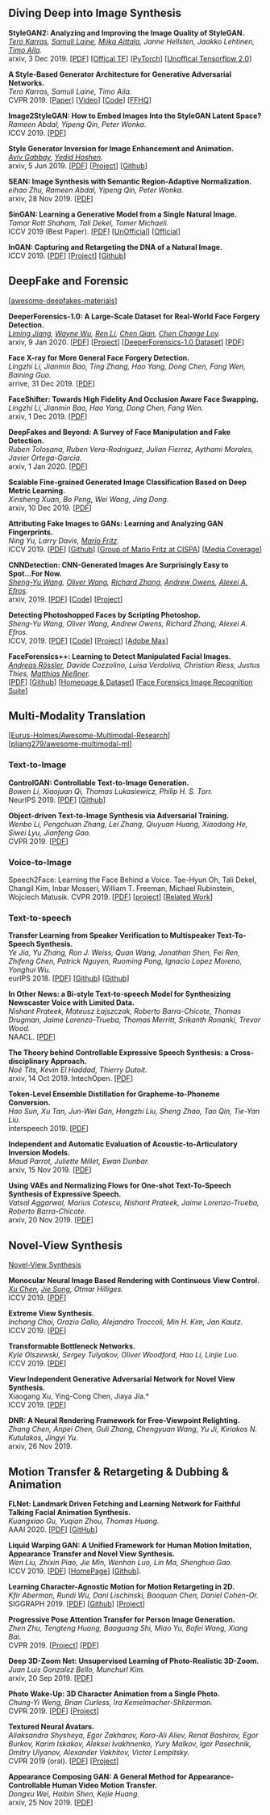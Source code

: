 ## Diving Deep into Image Synthesis

**StyleGAN2: Analyzing and Improving the Image Quality of StyleGAN.**<br>
*[Tero Karras](https://research.nvidia.com/person/tero-karras), [Samuli Laine](https://research.nvidia.com/person/samuli-laine), [Miika Aittala](https://research.nvidia.com/person/miika-aittala), Janne Hellsten, Jaakko Lehtinen, [Timo Aila](https://research.nvidia.com/person/timo-aila).*<br>
arxiv, 3 Dec 2019.
[[PDF](https://arxiv.org/abs/1912.04958)] 
[[Offical TF](https://github.com/NVlabs/stylegan2)]
[[PyTorch](https://github.com/rosinality/stylegan2-pytorch)]
[[Unoffical Tensorflow 2.0](https://github.com/manicman1999/StyleGAN2-Tensorflow-2.0)]

**A Style-Based Generator Architecture for Generative Adversarial Networks.**<br>
*Tero Karras, Samuli Laine, Timo Aila.*<br>
CVPR 2019. 
[[Paper](https://arxiv.org/abs/1812.04948)]
[[Video](https://youtu.be/kSLJriaOumA)]
[[Code](https://github.com/NVlabs/stylegan)]
[[FFHQ](https://github.com/NVlabs/ffhq-dataset)]

**Image2StyleGAN: How to Embed Images Into the StyleGAN Latent Space?**<br>
*Rameen Abdal, Yipeng Qin, Peter Wonka.*<br>
ICCV 2019. [[PDF](https://arxiv.org/abs/1904.03189)]

**Style Generator Inversion for Image Enhancement and Animation.**<br>
*[Aviv Gabbay](https://www.cse.huji.ac.il/~avivga/), [Yedid Hoshen](https://www.cse.huji.ac.il/~ydidh/).*<br>
arxiv, 5 Jun 2019. [[PDF](https://arxiv.org/abs/1906.11880)] [[Project](http://www.vision.huji.ac.il/style-image-prior)] [[Github](https://github.com/avivga/style-image-prior)]

**SEAN: Image Synthesis with Semantic Region-Adaptive Normalization.**<br>
*eihao Zhu, Rameen Abdal, Yipeng Qin, Peter Wonka.*<br>
arxiv, 28 Nov 2019. [[PDF](https://arxiv.org/abs/1911.12861)]

**SinGAN: Learning a Generative Model from a Single Natural Image.**<br>
*Tamar Rott Shaham, Tali Dekel, Tomer Michaeli.*<br>
ICCV 2019 (Best Paper). 
[[PDF](https://arxiv.org/abs/1905.01164)] [[UnOfficial](github.com/FriedRonaldo/SinGAN)] [[Official](github.com/tamarott/SinGAN)]

**InGAN: Capturing and Retargeting the DNA of a Natural Image.** <br>
ICCV 2019. [[PDF](http://www.wisdom.weizmann.ac.il/~vision/ingan/resources/ingan.pdf)] [[Project](http://www.wisdom.weizmann.ac.il/~vision/ingan/)] [[Github](https://github.com/assafshocher/InGAN)] 

## DeepFake and Forensic

[[awesome-deepfakes-materials](https://github.com/datamllab/awesome-deepfakes-materials)]

**DeeperForensics-1.0: A Large-Scale Dataset for Real-World Face Forgery Detection.**<br>
*[Liming Jiang](https://liming-jiang.com/), [Wayne Wu](https://wywu.github.io/), [Ren Li](https://liren2515.github.io/page/), [Chen Qian](https://scholar.google.com/citations?user=AerkT0YAAAAJ&hl=en), [Chen Change Loy](http://personal.ie.cuhk.edu.hk/~ccloy/).*<br>
arxiv, 9 Jan 2020.
[[PDF](https://arxiv.org/abs/2001.03024)] 
[[Project](https://liming-jiang.com/projects/DrF1/DrF1.html)]
[[DeeperForensics-1.0 Dataset](https://github.com/EndlessSora/DeeperForensics-1.0)]
[[PDF](https://github.com/EndlessSora/DeeperForensics-1.0)]

**Face X-ray for More General Face Forgery Detection.**<br>
*Lingzhi Li, Jianmin Bao, Ting Zhang, Hao Yang, Dong Chen, Fang Wen, Baining Guo.*<br>
arrive, 31 Dec 2019. [[PDF](https://arxiv.org/abs/1912.13458)]

**FaceShifter: Towards High Fidelity And Occlusion Aware Face Swapping.**<br>
*Lingzhi Li, Jianmin Bao, Hao Yang, Dong Chen, Fang Wen.*<br>
arxiv, 1 Dec 2019. [[PDF](https://arxiv.org/abs/1912.13457)]

**DeepFakes and Beyond: A Survey of Face Manipulation and Fake Detection.**<br>
*Ruben Tolosana, Ruben Vera-Rodriguez, Julian Fierrez, Aythami Morales, Javier Ortega-Garcia.*<br>
arxiv, 1 Jan 2020. [[PDF](https://arxiv.org/abs/2001.00179)]

**Scalable Fine-grained Generated Image Classification Based on Deep Metric Learning.**<br>
*Xinsheng Xuan, Bo Peng, Wei Wang, Jing Dong.*<br>
arxiv, 10 Dec 2019. [[PDF](https://arxiv.org/abs/1912.11082)]

**Attributing Fake Images to GANs: Learning and Analyzing GAN Fingerprints.**<br>
*Ning Yu, Larry Davis, [Mario Fritz](https://cispa.saarland/people/mario.fritz/).*<br>
ICCV 2019.
[[PDF](https://arxiv.org/abs/1811.08180)] [[Github](https://github.com/ningyu1991/GANFingerprints)] [[Group of Mario Fritz at CISPA](https://cispa.saarland/group/fritz/)] [[Media Coverage](https://mp.weixin.qq.com/s/se1ZyR_gfzliWB5X72OZ1Q)]

**CNNDetection: CNN-Generated Images Are Surprisingly Easy to Spot...For Now.**<br>
*[Sheng-Yu Wang](https://peterwang512.github.io), [Oliver Wang](http://www.oliverwang.info/), [Richard Zhang](http://richzhang.github.io/), [Andrew Owens](http://andrewowens.com/), [Alexei A. Efros](http://www.eecs.berkeley.edu/~efros/).*<br>
arxiv, 2019.
[[PDF](https://arxiv.org/abs/1906.05856)]  [[Code](https://github.com/peterwang512/FALdetector)]  [[Project](https://peterwang512.github.io/FALdetector)] 

**Detecting Photoshopped Faces by Scripting Photoshop.**<br>
*Sheng-Yu Wang, Oliver Wang, Andrew Owens, Richard Zhang, Alexei A. Efros.*<br>
ICCV, 2019.
[[PDF](https://arxiv.org/abs/1912.11035)]  [[Code](https://github.com/peterwang512/CNNDetection)]  [[Project](https://peterwang512.github.io/CNNDetection/)] [[Adobe Max](https://youtu.be/21lj8tCSMkg)]

**FaceForensics++: Learning to Detect Manipulated Facial Images.**<br>
*[Andreas Rössler](http://www.niessnerlab.org/members/andreas_roessler/profile.html), Davide Cozzolino, Luisa Verdoliva, Christian Riess, Justus Thies, [Matthias Nießner](http://www.niessnerlab.org/members/matthias_niessner/profile.html).*<br>
[[PDF](https://arxiv.org/abs/1901.08971)] [[Github](https://github.com/ondyari/FaceForensics)] [[Homepage & Dataset](http://www.niessnerlab.org/projects/roessler2018faceforensics.html)] [[Face Forensics  Image Recognition Suite](http://faceforensics.com/)]

## Multi-Modality Translation

[[Eurus-Holmes/Awesome-Multimodal-Research](https://github.com/Eurus-Holmes/Awesome-Multimodal-Research)]</br>
[[pliang279/awesome-multimodal-ml](https://github.com/pliang279/awesome-multimodal-ml)]</br>

### Text-to-Image

**ControlGAN: Controllable Text-to-Image Generation.**<br>
*Bowen Li, Xiaojuan Qi, Thomas Lukasiewicz, Philip H. S. Torr.*<br>
NeurIPS 2019. [[PDF](https://papers.nips.cc/paper/8480-controllable-text-to-image-generation.pdf)] [[Github](https://github.com/mrlibw/ControlGAN)]

**Object-driven Text-to-Image Synthesis via Adversarial Training.**<br>
*Wenbo Li, Pengchuan Zhang, Lei Zhang, Qiuyuan Huang, Xiaodong He, Siwei Lyu, Jianfeng Gao.*<br>
CVPR 2019. [[PDF](https://arxiv.org/abs/1902.10740)]

### Voice-to-Image
Speech2Face: Learning the Face Behind a Voice.
Tae-Hyun Oh, Tali Dekel, Changil Kim, Inbar Mosseri, William T. Freeman, Michael Rubinstein, Wojciech Matusik.
CVPR 2019. [[PDF](https://arxiv.org/abs/1905.09773)] [[project](https://speech2face.github.io/)] [[Related Work](https://speech2face.github.io/)]

### Text-to-speech
**Transfer Learning from Speaker Verification to Multispeaker Text-To-Speech Synthesis.**<br>
*Ye Jia, Yu Zhang, Ron J. Weiss, Quan Wang, Jonathan Shen, Fei Ren, Zhifeng Chen, Patrick Nguyen, Ruoming Pang, Ignacio Lopez Moreno, Yonghui Wu.*<br>
eurIPS 2018. [[PDF](https://arxiv.org/abs/1806.04558v4)] [[Github](https://github.com/CorentinJ/Real-Time-Voice-Cloning)] [[Github](https://github.com/Suhee05/Text-Independent-Speaker-Verification)]

**In Other News: a Bi-style Text-to-speech Model for Synthesizing Newscaster Voice with Limited Data.**<br>
*Nishant Prateek, Mateusz Łajszczak, Roberto Barra-Chicote, Thomas Drugman, Jaime Lorenzo-Trueba, Thomas Merritt, Srikanth Ronanki, Trevor Wood.*<br>
NAACL. [[PDF](https://www.aclweb.org/anthology/N19-2026/)]

**The Theory behind Controllable Expressive Speech Synthesis: a Cross-disciplinary Approach.**<br>
*Noé Tits, Kevin El Haddad, Thierry Dutoit.*<br>
arxiv, 14 Oct 2019. IntechOpen. [[PDF](https://arxiv.org/abs/1910.06234v1)]

**Token-Level Ensemble Distillation for Grapheme-to-Phoneme Conversion.**<br>
*Hao Sun, Xu Tan, Jun-Wei Gan, Hongzhi Liu, Sheng Zhao, Tao Qin, Tie-Yan Liu.*<br>
interspeech 2019. [[PDF](https://arxiv.org/abs/1911.06573v1)] 

**Independent and Automatic Evaluation of Acoustic-to-Articulatory Inversion Models.**<br>
*Maud Parrot, Juliette Millet, Ewan Dunbar.*<br>
arxiv, 15 Nov 2019. [[PDF](https://arxiv.org/pdf/1911.06573v1.pdf)]

**Using VAEs and Normalizing Flows for One-shot Text-To-Speech Synthesis of Expressive Speech.**<br>
*Vatsal Aggarwal, Marius Cotescu, Nishant Prateek, Jaime Lorenzo-Trueba, Roberto Barra-Chicote.*<br>
arxiv, 20 Nov 2019. [[PDF](https://arxiv.org/abs/1911.12760v1)] 

## Novel-View Synthesis
[Novel-View Synthesis](https://paperswithcode.com/task/novel-view-synthesis/codeless)

**Monocular Neural Image Based Rendering with Continuous View Control.**<br>
*[Xu Chen](https://ait.ethz.ch/people/xu/), [Jie Song](https://ait.ethz.ch/people/song/), Otmar Hilliges.*<br>
ICCV 2019. [[PDF](https://arxiv.org/abs/1901.01880)]

**Extreme View Synthesis.**<br>
*Inchang Choi, Orazio Gallo, Alejandro Troccoli, Min H. Kim, Jan Kautz.*<br>
ICCV 2019. [[PDF](https://arxiv.org/abs/1812.04777)]

**Transformable Bottleneck Networks.** <br>
*Kyle Olszewski, Sergey Tulyakov, Oliver Woodford, Hao Li, Linjie Luo.* <br>
ICCV 2019. [[PDF](http://openaccess.thecvf.com/content_ICCV_2019/papers/Olszewski_Transformable_Bottleneck_Networks_ICCV_2019_paper.pdf)]

**View Independent Generative Adversarial Network for Novel View Synthesis.** <br>
Xiaogang Xu, Ying-Cong Chen, Jiaya Jia.* <br>
ICCV 2019. [[PDF](http://openaccess.thecvf.com/content_ICCV_2019/papers/Xu_View_Independent_Generative_Adversarial_Network_for_Novel_View_Synthesis_ICCV_2019_paper.pdf)]

**DNR: A Neural Rendering Framework for Free-Viewpoint Relighting.** <br>
*Zhang Chen, Anpei Chen, Guli Zhang, Chengyuan Wang, Yu Ji, Kiriakos N. Kutulakos, Jingyi Yu.* <br>
arxiv, 26 Nov 2019.

## Motion Transfer & Retargeting & Dubbing & Animation
**FLNet: Landmark Driven Fetching and Learning Network for Faithful Talking Facial Animation Synthesis.** <br>
*Kuangxiao Gu, Yuqian Zhou, Thomas Huang.* <br>
AAAI 2020. [[PDF](https://arxiv.org/abs/1911.09224)] [[GitHub](https://github.com/kgu3/FLNet_AAAI2020)]

**Liquid Warping GAN: A Unified Framework for Human Motion Imitation, Appearance Transfer and Novel View Synthesis.**<br>
*Wen Liu, Zhixin Piao, Jie Min, Wenhan Luo, Lin Ma, Shenghua Gao.*<br>
ICCV 2019. [[PDF](https://arxiv.org/abs/1909.12224)] [[HomePage]( https://motionretargeting2d.github.io)] 	[[Github](https://github.com/svip-lab/impersonator)]. 

**Learning Character-Agnostic Motion for Motion Retargeting in 2D.**<br>
*Kfir Aberman, Rundi Wu, Dani Lischinski, Baoquan Chen, Daniel Cohen-Or.*<br>
SIGGRAPH 2019. [[PDF](https://arxiv.org/abs/1905.01680)] [[Github](https://github.com/ChrisWu1997/2D-Motion-Retargeting)] [[Project](https://motionretargeting2d.github.io/)]

**Progressive Pose Attention Transfer for Person Image Generation.**<br>
*Zhen Zhu, Tengteng Huang, Baoguang Shi, Miao Yu, Bofei Wang, Xiang Bai.*<br>
CVPR 2019. [[Project](https://github.com/tengteng95/Pose-Transfer)] [[PDF](https://arxiv.org/abs/1904.03349)]

**Deep 3D-Zoom Net: Unsupervised Learning of Photo-Realistic 3D-Zoom.** <br>
*Juan Luis Gonzalez Bello, Munchurl Kim.* <br>
arxiv, 20 Sep 2019. [[PDF](https://arxiv.org/abs/1909.09349v1)]

**Photo Wake-Up: 3D Character Animation from a Single Photo.**<br>
*Chung-Yi Weng, Brian Curless, Ira Kemelmacher-Shlizerman.*<br>
CVPR 2019. [[PDF](https://arxiv.org/abs/1812.02246)] [[Project](https://grail.cs.washington.edu/projects/wakeup/)]

**Textured Neural Avatars.**<br>
*Aliaksandra Shysheya, Egor Zakharov, Kara-Ali Aliev, Renat Bashirov, Egor Burkov, Karim Iskakov, Aleksei Ivakhnenko, Yury Malkov, Igor Pasechnik, Dmitry Ulyanov, Alexander Vakhitov, Victor Lempitsky.*<br>
CVPR 2019 (oral). [[PDF](https://arxiv.org/abs/1905.08776)] [[Project](https://saic-violet.github.io/texturedavatar/)]

**Appearance Composing GAN: A General Method for Appearance-Controllable Human Video Motion Transfer.** <br>
*Dongxu Wei, Haibin Shen, Kejie Huang.*<br>
arxiv, 25 Nov 2019. [[PDF](https://arxiv.org/abs/1911.10672)]




